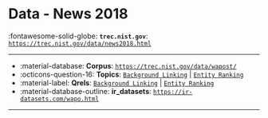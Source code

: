 # Data - News 2018 

:fontawesome-solid-globe: **`trec.nist.gov`**: [`https://trec.nist.gov/data/news2018.html`](https://trec.nist.gov/data/news2018.html)

---

- :material-database: **Corpus**: [`https://trec.nist.gov/data/wapost/`](https://trec.nist.gov/data/wapost/)
- :octicons-question-16: **Topics**: [`Background Linking`](https://trec.nist.gov/data/news/2018/newsir18-topics.txt) | [`Entity Ranking`](https://trec.nist.gov/data/news/2018/newsir18-entities.txt)
- :material-label: **Qrels**: [`Background Linking`](https://trec.nist.gov/data/news/2018/bqrels.exp-gains.txt) | [`Entity Ranking`](https://trec.nist.gov/data/news/2018/eqrels.txt)
- :material-database-outline: **ir_datasets**: [`https://ir-datasets.com/wapo.html`](https://ir-datasets.com/wapo.html)


---

